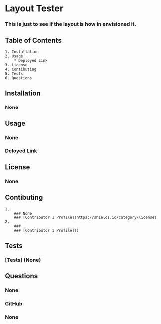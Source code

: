 # Layout Tester 
### This is just to see if the layout is how in envisioned it.
## Table of Contents
    1. Installation
    2. Usage
        * Deployed Link
    3. License
    4. Contibuting
    5. Tests
    6. Questions


## Installation
### None

## Usage
### None
### [Deloyed Link](None)

## License
### None

## Contibuting
    1.
        ### None
        ### [Contributor 1 Profile](https://shields.io/category/license)
    2.
        ### 
        ### [Contributor 1 Profile]()

## Tests
### [Tests] (None)


## Questions
### None
### [GitHub](None "GitHub Profile")
### None